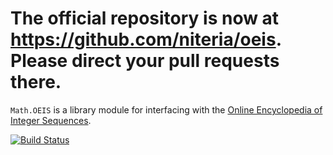 # The official repository is now at https://github.com/niteria/oeis. Please direct your pull requests there.

`Math.OEIS` is a library module for interfacing with the
[Online Encyclopedia of Integer Sequences][1].

[![Build Status](https://travis-ci.org/niteria/oeis.svg)](https://travis-ci.org/niteria/oeis)

[1]: http://oeis.org/
